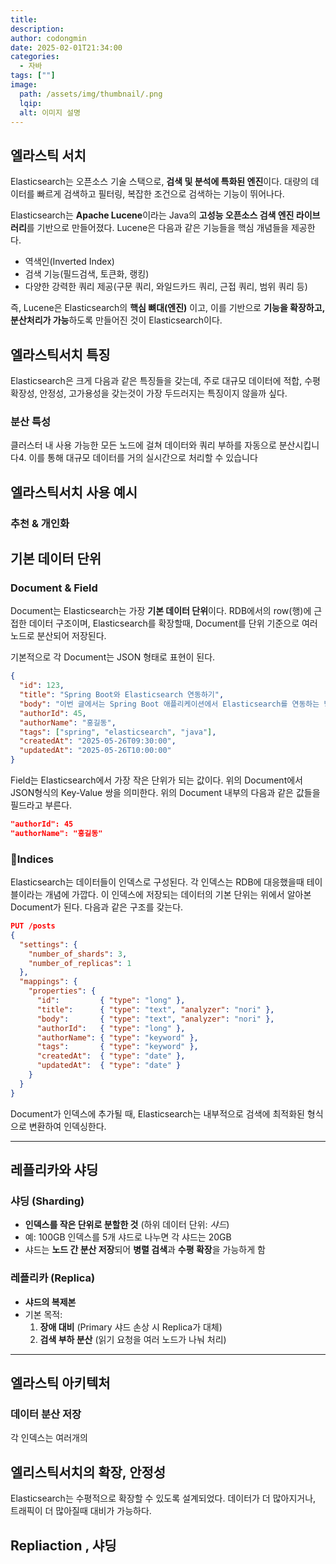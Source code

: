 ```yaml
---
title:
description:
author: codongmin
date: 2025-02-01T21:34:00
categories:
  - 자바
tags: [""]
image:
  path: /assets/img/thumbnail/.png
  lqip:
  alt: 이미지 설명
---
```



## 엘라스틱 서치 

Elasticsearch는 오픈소스 기술 스택으로, **검색 및 분석에 특화된 엔진**이다. 대량의 데이터를 빠르게 검색하고 필터링, 복잡한 조건으로 검색하는 기능이 뛰어나다. 

Elasticsearch는 **Apache Lucene**이라는 Java의 **고성능 오픈소스 검색 엔진 라이브러리**를 기반으로 만들어졌다. Lucene은 다음과 같은 기능들을 핵심 개념들을 제공한다. 
- 역색인(Inverted Index) 
- 검색 기능(필드검색, 토큰화, 랭킹)
- 다양한 강력한 쿼리 제공(구문 쿼리, 와일드카드 쿼리, 근접 쿼리, 범위 쿼리 등)

즉, Lucene은 Elasticsearch의 **핵심 뼈대(엔진)** 이고, 이를 기반으로 **기능을 확장하고, 분산처리가 가능**하도록 만들어진 것이 Elasticsearch이다.


## 엘라스틱서치 특징

Elasticsearch은 크게 다음과 같은 특징들을 갖는데, 주로 대규모 데이터에 적합, 수평 확장성, 안정성, 고가용성을 갖는것이 가장 두드러지는 특징이지 않을까 싶다. 

### 분산 특성

클러스터 내 사용 가능한 모든 노드에 걸쳐 데이터와 쿼리 부하를 자동으로 분산시킵니다4. 이를 통해 대규모 데이터를 거의 실시간으로 처리할 수 있습니다


## 엘라스틱서치 사용 예시


### 추천 & 개인화 



## 기본 데이터 단위

### Document & Field
Document는 Elasticsearch는 가장 **기본 데이터 단위**이다. RDB에서의 row(행)에 근접한 데이터 구조이며, Elasticsearch를 확장할때, Document를 단위 기준으로 여러 노드로 분산되어 저장된다. 

기본적으로 각 Document는 JSON 형태로 표현이 된다.

```json
{
  "id": 123,
  "title": "Spring Boot와 Elasticsearch 연동하기",
  "body": "이번 글에서는 Spring Boot 애플리케이션에서 Elasticsearch를 연동하는 방법을 설명합니다.",
  "authorId": 45,
  "authorName": "홍길동",
  "tags": ["spring", "elasticsearch", "java"],
  "createdAt": "2025-05-26T09:30:00",
  "updatedAt": "2025-05-26T10:00:00"
}

```

Field는 Elasticsearch에서 가장 작은 단위가 되는 값이다. 위의 Document에서 JSON형식의 Key-Value 쌍을 의미한다. 위의 Document 내부의 다음과 같은 값들을 필드라고 부른다.
```json
"authorId": 45
"authorName": "홍길동"
```

### Indices

Elasticsearch는 데이터들이 인덱스로 구성된다. 각 인덱스는 RDB에 대응했을때 테이블이라는 개념에 가깝다. 이 인덱스에 저장되는 데이터의 기본 단위는 위에서 알아본 Document가 된다. 다음과 같은 구조를 갖는다.

```json
PUT /posts
{
  "settings": {
    "number_of_shards": 3,
    "number_of_replicas": 1
  },
  "mappings": {
    "properties": {
      "id":         { "type": "long" },
      "title":      { "type": "text", "analyzer": "nori" },
      "body":       { "type": "text", "analyzer": "nori" },
      "authorId":   { "type": "long" },
      "authorName": { "type": "keyword" },
      "tags":       { "type": "keyword" },
      "createdAt":  { "type": "date" },
      "updatedAt":  { "type": "date" }
    }
  }
}
```

Document가 인덱스에 추가될 때, Elasticsearch는 내부적으로 검색에 최적화된 형식으로 변환하여 인덱싱한다.


---

## 레플리카와 샤딩


### 샤딩 (Sharding)
- **인덱스를 작은 단위로 분할한 것** (하위 데이터 단위: _샤드_)
- 예: 100GB 인덱스를 5개 샤드로 나누면 각 샤드는 20GB
- 샤드는 **노드 간 분산 저장**되어 **병렬 검색**과 **수평 확장**을 가능하게 함

### 레플리카 (Replica)

- **샤드의 복제본**
- 기본 목적:
    1. **장애 대비** (Primary 샤드 손상 시 Replica가 대체)
    2. **검색 부하 분산** (읽기 요청을 여러 노드가 나눠 처리)

---



## 엘라스틱 아키텍처 

### 데이터 분산 저장

각 인덱스는 여러개의



## 엘리스틱서치의 확장, 안정성

Elasticsearch는 수평적으로 확장할 수 있도록 설계되었다. 데이터가 더 많아지거나, 트래픽이 더 많아질때 대비가 가능하다.

## Repliaction , 샤딩